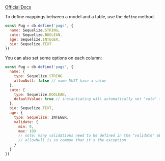 [Official Docs](http://docs.sequelizejs.com/manual/tutorial/models-definition.html)

To define mappings between a model and a table, use the `define` method.

```js
const Pug = db.define('pugs', {
  name: Sequelize.STRING,
  cute: Sequelize.BOOLEAN,
  age: Sequelize.INTEGER,
  bio: Sequelize.TEXT
})
```

You can also set some options on each column:

```js
const Pug = db.define('pugs', {
  name: {
    type: Sequelize.STRING
    allowNull: false // name MUST have a value
  },
  cute: {
    type: Sequelize.BOOLEAN,
    defaultValue: true // instantiating will automatically set "cute" to true if not set
  },
  bio: Sequelize.TEXT,
  age: {
    type: Sequelize: INTEGER,
    validate: {
      min: 0,
      max: 100
      // note: many validations need to be defined in the "validate" object
      // allowNull is so common that it's the exception
    }
  }
})
```